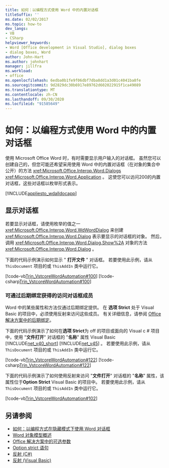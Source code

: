 ```yaml
---
title: 如何：以编程方式使用 Word 中的内置对话框
titleSuffix: ''
ms.date: 02/02/2017
ms.topic: how-to
dev_langs:
- VB
- CSharp
helpviewer_keywords:
- Word [Office development in Visual Studio], dialog boxes
- dialog boxes, Word
author: John-Hart
ms.author: johnhart
manager: jillfra
ms.workload:
- office
ms.openlocfilehash: 6edba0b1fe9f06dbf7dba8dd1a3d01c4041ba8fe
ms.sourcegitcommit: 9d2829dc30b6917e89762d602022915f1ca49089
ms.translationtype: MT
ms.contentlocale: zh-CN
ms.lasthandoff: 09/30/2020
ms.locfileid: "91585649"
---
```

# <a name="how-to-programmatically-use-built-in-dialog-boxes-in-word"></a>如何：以编程方式使用 Word 中的内置对话框
  使用 Microsoft Office Word 时，有时需要显示用户输入的对话框。 虽然您可以创建自己的，但您可能还希望采用使用 Word 中的内置对话框（在对象的集合中公开）的方法 <xref:Microsoft.Office.Interop.Word.Dialogs> <xref:Microsoft.Office.Interop.Word.Application> 。 这使您可以访问200的内置对话框，这些对话框以枚举形式表示。

 [!INCLUDE[appliesto_wdalldocapp](../vsto/includes/appliesto-wdalldocapp-md.md)]

## <a name="display-dialog-boxes"></a>显示对话框
 若要显示对话框，请使用枚举的值之一 <xref:Microsoft.Office.Interop.Word.WdWordDialog> 来创建 <xref:Microsoft.Office.Interop.Word.Dialog> 表示要显示的对话框的对象。 然后，调用 <xref:Microsoft.Office.Interop.Word.Dialog.Show%2A> 对象的方法 <xref:Microsoft.Office.Interop.Word.Dialog> 。

 下面的代码示例演示如何显示 " **打开文件** " 对话框。 若要使用此示例，请从 `ThisDocument` 项目的或 `ThisAddIn` 类中运行它。

 [!code-vb[Trin_VstcoreWordAutomation#100](../vsto/codesnippet/VisualBasic/Trin_VstcoreWordAutomationVB/ThisDocument.vb#100)]
 [!code-csharp[Trin_VstcoreWordAutomation#100](../vsto/codesnippet/CSharp/Trin_VstcoreWordAutomationCS/ThisDocument.cs#100)]

### <a name="access-dialog-box-members-that-are-available-through-late-binding"></a>可通过后期绑定获得的访问对话框成员
 Word 中的某些属性和方法仅通过后期绑定提供。 在 **选项 Strict** 处于 Visual Basic 的项目中，必须使用反射来访问这些成员。 有关详细信息，请参阅 [Office 解决方案中的后期绑定](../vsto/late-binding-in-office-solutions.md)。

 下面的代码示例演示了如何在**选项 Strict**为 off 的项目或面向的 Visual c # 项目中，使用 "**文件打开**" 对话框的 "**名称**" 属性 Visual Basic [!INCLUDE[net_v40_short](../sharepoint/includes/net-v40-short-md.md)] [!INCLUDE[net_v45](../vsto/includes/net-v45-md.md)] 。 若要使用此示例，请从 `ThisDocument` 项目的或 `ThisAddIn` 类中运行它。

 [!code-vb[Trin_VstcoreWordAutomation#122](../vsto/codesnippet/VisualBasic/Trin_VstcoreWordAutomationVB/ThisDocument.vb#122)]
 [!code-csharp[Trin_VstcoreWordAutomation#122](../vsto/codesnippet/CSharp/Trin_VstcoreWordAutomationCS/ThisDocument.cs#122)]

 下面的代码示例演示了如何使用反射来访问 "**文件打开**" 对话框的 "**名称**" 属性，该属性位于**Option Strict** Visual Basic 的项目中。 若要使用此示例，请从 `ThisDocument` 项目的或 `ThisAddIn` 类中运行它。

 [!code-vb[Trin_VstcoreWordAutomation#102](../vsto/codesnippet/VisualBasic/Trin_VstcoreWordAutomationVB/ThisDocument.vb#102)]

## <a name="see-also"></a>另请参阅
- [如何：以编程方式在隐藏模式下使用 Word 对话框](../vsto/how-to-programmatically-use-word-dialog-boxes-in-hidden-mode.md)
- [Word 对象模型概述](../vsto/word-object-model-overview.md)
- [Office 解决方案中的可选参数](../vsto/optional-parameters-in-office-solutions.md)
- [Option strict 语句](/dotnet/visual-basic/language-reference/statements/option-strict-statement)
- [反射 (C#)](/dotnet/csharp/programming-guide/concepts/reflection)
- [反射 (Visual Basic)](/dotnet/visual-basic/programming-guide/concepts/reflection)
